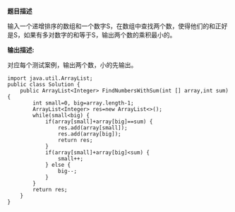 **题目描述**

输入一个递增排序的数组和一个数字S，在数组中查找两个数，使得他们的和正好是S，如果有多对数字的和等于S，输出两个数的乘积最小的。

**输出描述:**

对应每个测试案例，输出两个数，小的先输出。
```
import java.util.ArrayList;
public class Solution {
    public ArrayList<Integer> FindNumbersWithSum(int [] array,int sum) {
        int small=0, big=array.length-1;
        ArrayList<Integer> res=new ArrayList<>();
        while(small<big) {
            if(array[small]+array[big]==sum) {
                res.add(array[small]);
                res.add(array[big]);
                return res;
            }
            if(array[small]+array[big]<sum) {
                small++;
            } else {
                big--;
            }
        }
        return res;
    }
}
```

